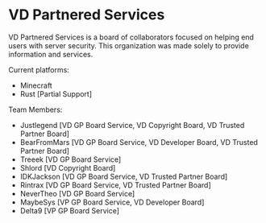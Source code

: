 # VD Partnered Services

VD Partnered Services is a board of collaborators focused on helping end users with server security.
This organization was made solely to provide information and services.

Current platforms:
- Minecraft
- Rust [Partial Support]

Team Members:
- Justlegend [VD GP Board Service, VD Copyright Board, VD Trusted Partner Board]
- BearFromMars [VD GP Board Service, VD Developer Board, VD Trusted Partner Board]
- Treeek [VD GP Board Service]
- Shlord [VD Copyright Board]
- IDKJackson [VD GP Board Service, VD Trusted Partner Board]
- Rintrax [VD GP Board Service, VD Trusted Partner Board]
- NeverTheo [VD GP Board Service]
- MaybeSys [VP GP Board Service, VD Developer Board]
- Delta9 [VP GP Board Service]
